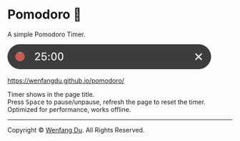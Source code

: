 # Pomodoro 🍅

A simple Pomodoro Timer.

![Demo](demo.png)

https://wenfangdu.github.io/pomodoro/

Timer shows in the page title.  
Press <kbd>Space</kbd> to pause/unpause, refresh the page to reset the timer.  
Optimized for performance, works offline.

---

Copyright © [Wenfang Du](https://github.com/wenfangdu). All Rights Reserved.
